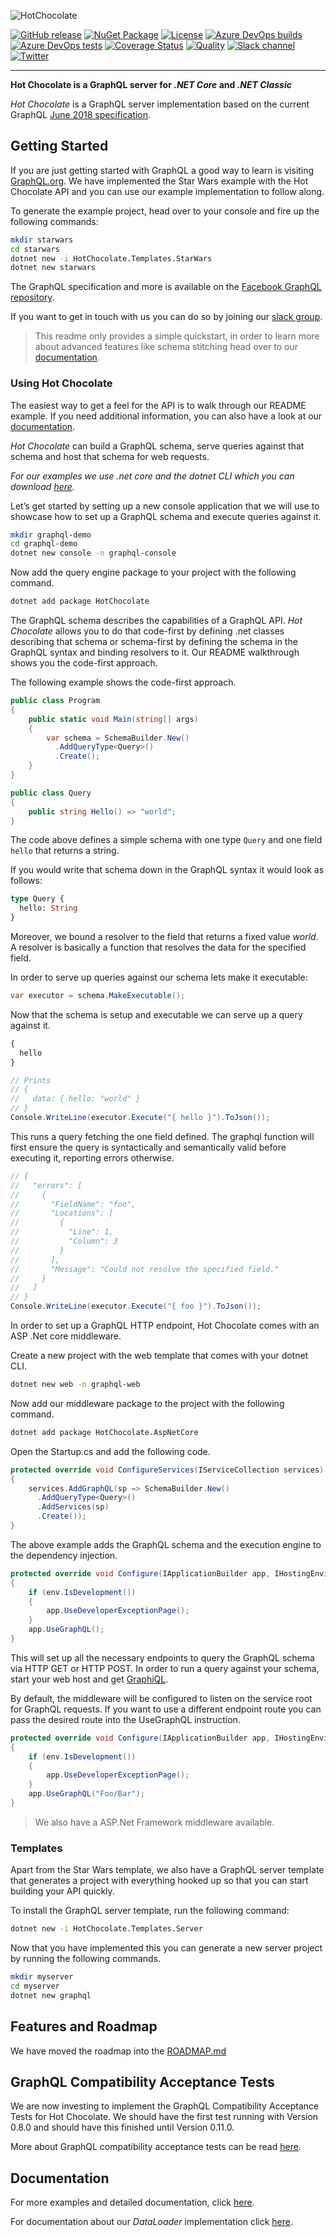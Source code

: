 ![HotChocolate](https://cdn.rawgit.com/ChilliCream/hotchocolate-logo/05d976dc63b50439f6e48e77077862d739d05913/img/hotchocolate-banner.svg)

[![GitHub release](https://img.shields.io/github/release/chillicream/HotChocolate.svg)](https://github.com/ChilliCream/hotchocolate/releases) [![NuGet Package](https://img.shields.io/nuget/v/hotchocolate.svg)](https://www.nuget.org/packages/HotChocolate/) [![License](https://img.shields.io/github/license/ChilliCream/hotchocolate.svg)](https://github.com/ChilliCream/hotchocolate/releases) [![Azure DevOps builds](https://img.shields.io/azure-devops/build/chillicream/414ff59c-4852-4687-b04d-6973125e7de2/48.svg)](https://chillicream.visualstudio.com/HotChocolate/_build?definitionId=48) [![Azure DevOps tests](https://img.shields.io/azure-devops/tests/chillicream/HotChocolate/48.svg)](https://chillicream.visualstudio.com/HotChocolate/_build?definitionId=48) [![Coverage Status](https://sonarcloud.io/api/project_badges/measure?project=HotChocolate&metric=coverage)](https://sonarcloud.io/dashboard?id=HotChocolate) [![Quality](https://sonarcloud.io/api/project_badges/measure?project=HotChocolate&metric=alert_status)](https://sonarcloud.io/dashboard?id=HotChocolate)
[![Slack channel](https://img.shields.io/badge/join%20the%20community-on%20slack-blue.svg)](https://join.slack.com/t/hotchocolategraphql/shared_invite/enQtNTA4NjA0ODYwOTQ0LTBkZjNjZWIzMmNlZjQ5MDQyNDNjMmY3NzYzZjgyYTVmZDU2YjVmNDlhNjNlNTk2ZWRiYzIxMTkwYzA4ODA5Yzg) [![Twitter](https://img.shields.io/badge/join%20us-on%20twitter-green.svg)](https://twitter.com/chilli_cream)

---

**Hot Chocolate is a GraphQL server for _.NET Core_ and _.NET Classic_**

_Hot Chocolate_ is a GraphQL server implementation based on the current GraphQL [June 2018 specification](https://graphql.github.io/graphql-spec/June2018/).

## Getting Started

If you are just getting started with GraphQL a good way to learn is visiting [GraphQL.org](https://graphql.org).
We have implemented the Star Wars example with the Hot Chocolate API and you can use our example implementation to follow along.

To generate the example project, head over to your console and fire up the following commands:

```bash
mkdir starwars
cd starwars
dotnet new -i HotChocolate.Templates.StarWars
dotnet new starwars
```

The GraphQL specification and more is available on the [Facebook GraphQL repository](https://github.com/graphql/graphql-spec).

If you want to get in touch with us you can do so by joining our [slack group](https://join.slack.com/t/hotchocolategraphql/shared_invite/enQtNTA4NjA0ODYwOTQ0LTViMzA2MTM4OWYwYjIxYzViYmM0YmZhYjdiNzBjOTg2ZmU1YmMwNDZiYjUyZWZlMzNiMTk1OWUxNWZhMzQwY2Q).

> This readme only provides a simple quickstart, in order to learn more about advanced features like schema stitching head over to our [documentation](http://hotchocolate.io).

### Using Hot Chocolate

The easiest way to get a feel for the API is to walk through our README example. If you need additional information, you can also have a look at our [documentation](http://hotchocolate.io).

_Hot Chocolate_ can build a GraphQL schema, serve queries against that schema and host that schema for web requests.

_For our examples we use .net core and the dotnet CLI which you can download [here](https://dot.net)._

Let’s get started by setting up a new console application that we will use to showcase how to set up a GraphQL schema and execute queries against it.

```bash
mkdir graphql-demo
cd graphql-demo
dotnet new console -n graphql-console
```

Now add the query engine package to your project with the following command.

```bash
dotnet add package HotChocolate
```

The GraphQL schema describes the capabilities of a GraphQL API. _Hot Chocolate_ allows you to do that code-first by defining .net classes describing that schema or schema-first by defining the schema in the GraphQL syntax and binding resolvers to it. Our README walkthrough shows you the code-first approach.

The following example shows the code-first approach.

```csharp
public class Program
{
    public static void Main(string[] args)
    {
        var schema = SchemaBuilder.New()
          .AddQueryType<Query>()
          .Create();
    }
}

public class Query
{
    public string Hello() => "world";
}
```

The code above defines a simple schema with one type `Query` and one field `hello` that returns a string.

If you would write that schema down in the GraphQL syntax it would look as follows:

```graphql
type Query {
  hello: String
}
```

Moreover, we bound a resolver to the field that returns a fixed value _world_. A resolver is basically a function that resolves the data for the specified field.

In order to serve up queries against our schema lets make it executable:

```csharp
var executor = schema.MakeExecutable();
```

Now that the schema is setup and executable we can serve up a query against it.

```graphql
{
  hello
}
```

```csharp
// Prints
// {
//   data: { hello: "world" }
// }
Console.WriteLine(executor.Execute("{ hello }").ToJson());
```

This runs a query fetching the one field defined. The graphql function will first ensure the query is syntactically and semantically valid before executing it, reporting errors otherwise.

```csharp
// {
//   "errors": [
//     {
//       "FieldName": "foo",
//       "Locations": [
//         {
//           "Line": 1,
//           "Column": 3
//         }
//       ],
//       "Message": "Could not resolve the specified field."
//     }
//   ]
// }
Console.WriteLine(executor.Execute("{ foo }").ToJson());
```

In order to set up a GraphQL HTTP endpoint, Hot Chocolate comes with an ASP .Net core middleware.

Create a new project with the web template that comes with your dotnet CLI.

```bash
dotnet new web -n graphql-web
```

Now add our middleware package to the project with the following command.

```bash
dotnet add package HotChocolate.AspNetCore
```

Open the Startup.cs and add the following code.

```csharp
protected override void ConfigureServices(IServiceCollection services)
{
    services.AddGraphQL(sp => SchemaBuilder.New()
      .AddQueryType<Query>()
      .AddServices(sp)
      .Create());
}
```

The above example adds the GraphQL schema and the execution engine to the dependency injection.

```csharp
protected override void Configure(IApplicationBuilder app, IHostingEnvironment env)
{
    if (env.IsDevelopment())
    {
        app.UseDeveloperExceptionPage();
    }
    app.UseGraphQL();
}
```

This will set up all the necessary endpoints to query the GraphQL schema via HTTP GET or HTTP POST. In order to run a query against your schema, start your web host and get [GraphiQL](https://github.com/graphql/graphiql).

By default, the middleware will be configured to listen on the service root for GraphQL requests. If you want to use a different endpoint route you can pass the desired route into the UseGraphQL instruction.

```csharp
protected override void Configure(IApplicationBuilder app, IHostingEnvironment env)
{
    if (env.IsDevelopment())
    {
        app.UseDeveloperExceptionPage();
    }
    app.UseGraphQL("Foo/Bar");
}
```

> We also have a ASP.Net Framework middleware available.

### Templates

Apart from the Star Wars template, we also have a GraphQL server template that generates a project with everything hooked up so that you can start building your API quickly.

To install the GraphQL server template, run the following command:

```bash
dotnet new -i HotChocolate.Templates.Server
```

Now that you have implemented this you can generate a new server project by running the following commands.

```bash
mkdir myserver
cd myserver
dotnet new graphql
```

## Features and Roadmap

We have moved the roadmap into the [ROADMAP.md](ROADMAP.md)

## GraphQL Compatibility Acceptance Tests

We are now investing to implement the GraphQL Compatibility Acceptance Tests for Hot Chocolate. We should have the first test running with Version 0.8.0 and should have this finished until Version 0.11.0.

More about GraphQL compatibility acceptance tests can be read [here](https://github.com/graphql-cats/graphql-cats).

## Documentation

For more examples and detailed documentation, click [here](http://hotchocolate.io).

For documentation about our _DataLoader_ implementation click [here](https://github.com/ChilliCream/hotchocolate/tree/master/src/DataLoader).
